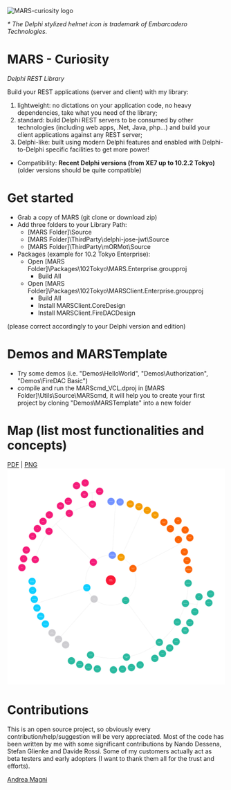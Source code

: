 ![MARS-curiosity logo](https://www.andreamagni.eu/images/MARS-Curiosity-d.png)

_\* The Delphi stylized helmet icon is trademark of Embarcadero Technologies._

# MARS - Curiosity
*Delphi REST Library*

Build your REST applications (server and client) with my library:
1. lightweight: no dictations on your application code, no heavy dependencies, take what you need of the library;
1. standard: build Delphi REST servers to be consumed by other technologies (including web apps, .Net, Java, php...) and build your client applications against any REST server;
1. Delphi-like: built using modern Delphi features and enabled with Delphi-to-Delphi specific facilities to get more power!

- Compatibility: **Recent Delphi versions (from XE7 up to 10.2.2 Tokyo)** (older versions should be quite compatible)

# Get started
* Grab a copy of MARS (git clone or download zip)
* Add three folders to your Library Path:
  * [MARS Folder]\Source
  * [MARS Folder]\ThirdParty\delphi-jose-jwt\Source
  * [MARS Folder]\ThirdParty\mORMot\Source
* Packages (example for 10.2 Tokyo Enterprise):
  * Open [MARS Folder]\Packages\102Tokyo\MARS.Enterprise.groupproj
    * Build All
  * Open [MARS Folder]\Packages\102Tokyo\MARSClient.Enterprise.groupproj
    * Build All
    * Install MARSClient.CoreDesign
    * Install MARSClient.FireDACDesign    

(please correct accordingly to your Delphi version and edition)

# Demos and MARSTemplate
* Try some demos (i.e. "Demos\HelloWorld", "Demos\Authorization", "Demos\FireDAC Basic")
* compile and run the MARScmd_VCL.dproj in [MARS Folder]\Utils\Source\MARScmd, it will help you to create your first project by cloning "Demos\MARSTemplate" into a new folder

# Map (list most functionalities and concepts)

[PDF](media/MARS-Curiosity%20Map.pdf) | [PNG](media/MARS-Curiosity%20Map.png)
![MARS map](media/MARS-Curiosity%20Map.png)

# Contributions
This is an open source project, so obviously every contribution/help/suggestion will be very appreciated.
Most of the code has been written by me with some significant contributions by Nando Dessena, Stefan Glienke and Davide Rossi. Some of my customers actually act as beta testers and early adopters (I want to thank them all for the trust and efforts).

[Andrea Magni](http://www.andreamagni.eu)
